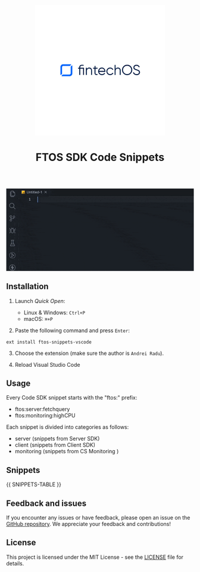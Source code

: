 <p align="center">
    <p align="center">
        <img width="350" height="350" src="./images/logo_whitebg.jpg" alt="Logo" />
    </p>
    <h1 align="center"><b>FTOS SDK Code Snippets</b></h1>
    <br />
    <br />
    <p align="center">
        <img align="center" src="images/usage.gif" alt="Usage" />
    </p>
</p>

## Installation

1. Launch _Quick Open_:

   - Linux & Windows: `Ctrl+P`
   - macOS: `⌘+P`

2. Paste the following command and press `Enter`:

```shell
ext install ftos-snippets-vscode
```

3. Choose the extension (make sure the author is `Andrei Radu`).

4. Reload Visual Studio Code

## Usage

Every Code SDK snippet starts with the "ftos:" prefix:

- ftos:server:fetchquery
- ftos:monitoring:highCPU

Each snippet is divided into categories as follows:

- server (snippets from Server SDK)
- client (snippets from Client SDK)
- monitoring (snippets from CS Monitoring )

## Snippets

{{ SNIPPETS-TABLE }}

## Feedback and issues

If you encounter any issues or have feedback, please open an issue on
the [GitHub repository](https://github.com/aandreiradu/ftos-snippets-vscode/issues). We appreciate your feedback
and contributions!

## License

This project is licensed under the MIT License - see the [LICENSE](./LICENSE) file for details.
